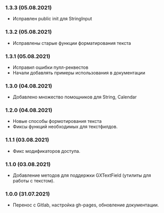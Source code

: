 ### 1.3.3 (05.08.2021)

- Исправлен public init для StringInput

### 1.3.2 (05.08.2021)

- Исправлены старые функции форматирования текста

### 1.3.1 (05.08.2021)

- Исправил ошибки пулл-реквестов
- Начали добавлять примеры использования в документации

### 1.3.0 (04.08.2021)

- Добавлено множество помощников для String, Calendar

### 1.2.0 (04.08.2021)

- Новые способы формотирования текста
- Фиксы функций необходимых для текстфилдов.

### 1.1.1 (03.08.2021)

- Фикс модификаторов доступа.

### 1.1.0 (03.08.2021)

- Добавление методов для поддержки GXTextField (утилиты для работы с текстом).

### 1.0.0 (31.07.2021)

- Перенос с Gitlab, настройка gh-pages, обновление документации.